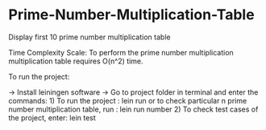 # Prime-Number-Multiplication-Table
Display first 10 prime number multiplication table

Time Complexity Scale:
To perform the prime number multiplication multiplication table requires O(n^2) time.


To run the project:

-> Install leiningen software
-> Go to project folder in terminal and enter the commands: 
    1) To run the project : lein run
          or to check particular n prime number multiplication table, run : lein run number
    2) To check test cases of the project, enter: lein test    
                            

